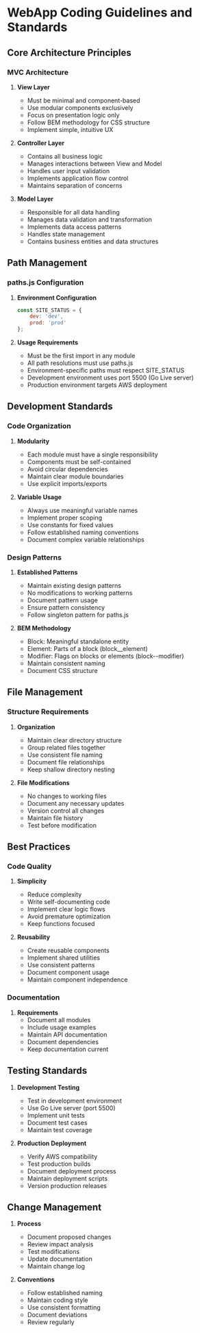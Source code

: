 # WebApp Coding Guidelines and Standards

## Core Architecture Principles

### MVC Architecture
1. **View Layer**
   - Must be minimal and component-based
   - Use modular components exclusively
   - Focus on presentation logic only
   - Follow BEM methodology for CSS structure
   - Implement simple, intuitive UX

2. **Controller Layer**
   - Contains all business logic
   - Manages interactions between View and Model
   - Handles user input validation
   - Implements application flow control
   - Maintains separation of concerns

3. **Model Layer**
   - Responsible for all data handling
   - Manages data validation and transformation
   - Implements data access patterns
   - Handles state management
   - Contains business entities and data structures

## Path Management

### paths.js Configuration
1. **Environment Configuration**
   ```javascript
   const SITE_STATUS = {
       dev: 'dev',
       prod: 'prod'
   };
   ```

2. **Usage Requirements**
   - Must be the first import in any module
   - All path resolutions must use paths.js
   - Environment-specific paths must respect SITE_STATUS
   - Development environment uses port 5500 (Go Live server)
   - Production environment targets AWS deployment

## Development Standards

### Code Organization
1. **Modularity**
   - Each module must have a single responsibility
   - Components must be self-contained
   - Avoid circular dependencies
   - Maintain clear module boundaries
   - Use explicit imports/exports

2. **Variable Usage**
   - Always use meaningful variable names
   - Implement proper scoping
   - Use constants for fixed values
   - Follow established naming conventions
   - Document complex variable relationships

### Design Patterns
1. **Established Patterns**
   - Maintain existing design patterns
   - No modifications to working patterns
   - Document pattern usage
   - Ensure pattern consistency
   - Follow singleton pattern for paths.js

2. **BEM Methodology**
   - Block: Meaningful standalone entity
   - Element: Parts of a block (block__element)
   - Modifier: Flags on blocks or elements (block--modifier)
   - Maintain consistent naming
   - Document CSS structure

## File Management

### Structure Requirements
1. **Organization**
   - Maintain clear directory structure
   - Group related files together
   - Use consistent file naming
   - Document file relationships
   - Keep shallow directory nesting

2. **File Modifications**
   - No changes to working files
   - Document any necessary updates
   - Version control all changes
   - Maintain file history
   - Test before modification

## Best Practices

### Code Quality
1. **Simplicity**
   - Reduce complexity
   - Write self-documenting code
   - Implement clear logic flows
   - Avoid premature optimization
   - Keep functions focused

2. **Reusability**
   - Create reusable components
   - Implement shared utilities
   - Use consistent patterns
   - Document component usage
   - Maintain component independence

### Documentation
1. **Requirements**
   - Document all modules
   - Include usage examples
   - Maintain API documentation
   - Document dependencies
   - Keep documentation current

## Testing Standards
1. **Development Testing**
   - Test in development environment
   - Use Go Live server (port 5500)
   - Implement unit tests
   - Document test cases
   - Maintain test coverage

2. **Production Deployment**
   - Verify AWS compatibility
   - Test production builds
   - Document deployment process
   - Maintain deployment scripts
   - Version production releases

## Change Management
1. **Process**
   - Document proposed changes
   - Review impact analysis
   - Test modifications
   - Update documentation
   - Maintain change log

2. **Conventions**
   - Follow established naming
   - Maintain coding style
   - Use consistent formatting
   - Document deviations
   - Review regularly
